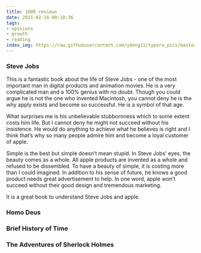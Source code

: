```yaml
---
title: 1000 reviews
date: 2021-02-16 00:10:36
tags: 
- opinions
- growth
- reading
index_img: https://raw.githubusercontent.com/ydeng11/typora_pics/master/typora20210216004201-780818.jpeg
---
```


### Steve Jobs

This is a fantastic book about the life of Steve Jobs - one of the most important man in digital products and animation movies. He is a very complicated man and a 100% genius with no doubt. Though you could argue he is not the one who invented Macintosh, you cannot deny he is the why apply exists and become so successful. He is a symbol of that age.

What surprises me is his unbelievable stubbornness which to some extent costs him life. But I cannot deny he might not succeed without his insistence. He would do anything to achieve what he believes is right and I think that’s why so many people admire him and become a loyal customer of apple.

Simple is the best but simple doesn’t mean stupid. In Steve Jobs’ eyes, the beauty comes as a whole. All apple products  are invented as a whole and refused to be dissembled. To have a beauty of simple, it is costing more than I could imagined. In addition to his sense of future, he knows a good product needs great advertisement to help. In one word, apple won’t succeed without their good design and tremendous marketing.

It is a great book to understand Steve Jobs and apple.

### Homo Deus

### Brief History of Time

### The Adventures of Sherlock Holmes

